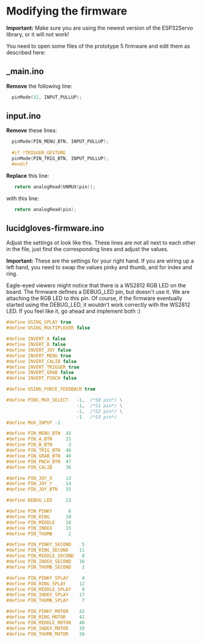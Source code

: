 # Modifying the firmware

**Important:** Make sure you are using the newest version of the ESP32Servo library, or it will not work!

You need to open some files of the prototype 5 firmware and edit them as described here:

## _main.ino

**Remove** the following line:

```cpp
  pinMode(32, INPUT_PULLUP);
```

## input.ino

**Remove** these lines:

```cpp
  pinMode(PIN_MENU_BTN, INPUT_PULLUP);
  
  #if !TRIGGER_GESTURE
  pinMode(PIN_TRIG_BTN, INPUT_PULLUP);
  #endif
```


**Replace** this line:

```cpp
   return analogRead(UNMUX(pin));
```

with this line:

```cpp
   return analogRead(pin);
```

## lucidgloves-firmware.ino

Adjust the settings ot look like this. These lines are not all next to each other in the file, 
just find the corresponding lines and adjust the values.

**Important:** These are the settings for your right hand. If you are wiring up a left hand, you need to swap the values
pinky and thumb, and for index and ring.

Eagle-eyed viewers might notice that there is a WS2812 RGB LED on the board. The firmware defines a DEBUG_LED pin, but
doesn't use it. We are attaching the RGB LED to this pin. Of course, if the firmware eventually started using the
DEBUG_LED, it wouldn't work correctly with the WS2812 LED. If you feel like it, go ahead and implement both :)

```cpp
#define USING_SPLAY true
#define USING_MULTIPLEXER false

#define INVERT_A false
#define INVERT_B false
#define INVERT_JOY false
#define INVERT_MENU true
#define INVERT_CALIB false
#define INVERT_TRIGGER true
#define INVERT_GRAB false
#define INVERT_PINCH false

#define USING_FORCE_FEEDBACK true

#define PINS_MUX_SELECT   -1,  /*S0 pin*/ \
                          -1,  /*S1 pin*/ \
                          -1,  /*S2 pin*/ \
                          -1   /*S3 pin*/
#define MUX_INPUT -1

#define PIN_MENU_BTN  45
#define PIN_A_BTN     21
#define PIN_B_BTN      3
#define PIN_TRIG_BTN  46
#define PIN_GRAB_BTN  48
#define PIN_PNCH_BTN  47
#define PIN_CALIB     36

#define PIN_JOY_X     13
#define PIN_JOY_Y     14
#define PIN_JOY_BTN   35

#define DEBUG_LED     23  

#define PIN_PINKY      6
#define PIN_RING      10
#define PIN_MIDDLE    18
#define PIN_INDEX     15
#define PIN_THUMB      2

#define PIN_PINKY_SECOND    5
#define PIN_RING_SECOND    11
#define PIN_MIDDLE_SECOND   8
#define PIN_INDEX_SECOND   16
#define PIN_THUMB_SECOND    1

#define PIN_PINKY_SPLAY     4
#define PIN_RING_SPLAY     12
#define PIN_MIDDLE_SPLAY    9
#define PIN_INDEX_SPLAY    17
#define PIN_THUMB_SPLAY     7

#define PIN_PINKY_MOTOR    42
#define PIN_RING_MOTOR     41
#define PIN_MIDDLE_MOTOR   40
#define PIN_INDEX_MOTOR    39
#define PIN_THUMB_MOTOR    38
```

